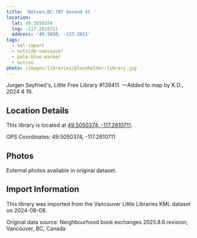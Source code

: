 ```yaml
---
title: 'Nelson,BC:707 Second St.'
location:
  lat: 49.5050374
  lng: -117.2810711
  address: '49.5050, -117.2811'
tags:
  - kml-import
  - outside-vancouver
  - pale-blue-marker
  - active
photo: /images/libraries/placeholder-library.jpg
---
```

Jurgen Seyfried's, Little Free Library #139411.
—Added to map by K.D., 2024 4 19. 

## Location Details

This library is located at [49.5050374, -117.2810711](https://www.google.com/maps?q=49.5050374,-117.2810711).

GPS Coordinates: 49.5050374, -117.2810711

## Photos

External photos available in original dataset.

## Import Information

This library was imported from the Vancouver Little Libraries KML dataset on 2024-08-08.

Original data source: Neighbourhood book exchanges 2025.8.6.revision; Vancouver, BC, Canada
